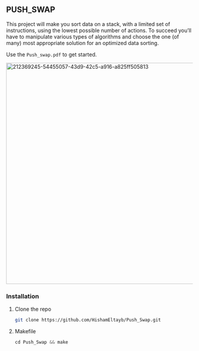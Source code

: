 <!-- Improved compatibility of back to top link: See: https://github.com/othneildrew/Best-README-Template/pull/73 -->
<a name="readme-top"></a>
<!--

<!-- ABOUT THE PROJECT -->
## PUSH_SWAP

This project will make you sort data on a stack, with a limited set of instructions, using
the lowest possible number of actions. To succeed you’ll have to manipulate various types of algorithms and choose the one (of many) most appropriate solution for an optimized data sorting.

Use the `Push_swap.pdf` to get started.


<img width="597" alt="212369245-54455057-43d9-42c5-a916-a825ff505813" src="https://github.com/HishamEltayb/Push_Swap/assets/138756079/c95fc579-c90c-4bc1-802a-1e003393dd96">




### Installation


1. Clone the repo
   ```sh
   git clone https://github.com/HishamEltayb/Push_Swap.git
   ```
2. Makefile
   ```js
   cd Push_Swap && make
   ```

